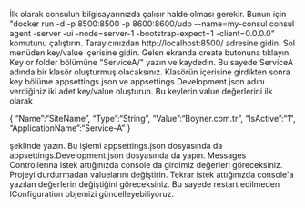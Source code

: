İlk olarak consulun bilgisayarınızda çalışır halde olması gerekir.
Bunun için "docker run -d -p 8500:8500 -p 8600:8600/udp --name=my-consul consul agent -server -ui -node=server-1 -bootstrap-expect=1 -client=0.0.0.0" komutunu çalıştırın.
Tarayıcınızdan http://localhost:8500/ adresine gidin. 
Sol menüden key/value içerisine gidin.
Gelen ekranda create butonuna tıklayın.
Key or folder bölümüne "ServiceA/" yazın ve kaydedin. Bu sayede ServiceA adında bir klasör oluşturmuş olacaksınız.
Klasörün içerisine girdikten sonra key bölüme appsettings.json ve appsettings.Development.json adını verdiğiniz iki adet key/value oluşturun.
Bu keylerin value değerlerini ilk olarak 


{
“Name”:“SiteName”,
“Type”:“String”,
“Value”:“Boyner.com.tr”,
“IsActive”:“1",
“ApplicationName”:“Service-A”
}


şeklinde yazın.
Bu işlemi appsettings.json dosyasında da appsettings.Development.json dosyasında da yapın.
Messages Controllerına istek attığınızda console da girdimiz değerleri göreceksiniz. 
Projeyi durdurmadan valuelarını değiştirin. 
Tekrar istek attığınızda console'a yazılan değerlerin değiştiğini göreceksiniz.
Bu sayede restart edilmeden IConfiguration objemizi güncelleyebiliyoruz. 

